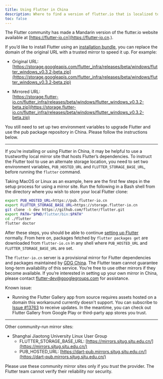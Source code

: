 ```yaml
---
title: Using Flutter in China
description: Where to find a version of flutter.io that is localized to Mandarin.
toc: false
---
```


The Flutter community has made a Mandarin version of the flutter.io
website available at [https://flutter-io.cn](https://flutter-io.cn.).

If you’d like to install Flutter using an [installation
bundle](/docs/development/tools/sdk/archive),
you can replace the domain of the original URL with a trusted mirror
to speed it up. For example:

* Original URL:<br>
  [https://storage.googleapis.com/flutter_infra/releases/beta/windows/flutter_windows_v0.3.2-beta.zip](https://storage.googleapis.com/flutter_infra/releases/beta/windows/flutter_windows_v0.3.2-beta.zip)

* Mirrored URL:<br>
  [https://storage.flutter-io.cn/flutter_infra/releases/beta/windows/flutter_windows_v0.3.2-beta.zip](https://storage.flutter-io.cn/flutter_infra/releases/beta/windows/flutter_windows_v0.3.2-beta.zip)

You  still need to set up two environment variables to upgrade Flutter
and use the pub package repository in China.
Please follow the instructions below.

---

If you’re installing or using Flutter in China, it may be helpful to use
a trustworthy local mirror site that hosts Flutter’s dependencies.
To instruct the Flutter tool to use an alternate storage location,
you need to set two environment variables, `PUB_HOSTED_URL` and
`FLUTTER_STORAGE_BASE_URL`, before running the `flutter` command.

Taking MacOS or Linux as an example, here are the first few steps in
the setup process for using a mirror site. Run the following in a Bash
shell from the directory where you wish to store your local Flutter clone:


```sh
export PUB_HOSTED_URL=https://pub.flutter-io.cn
export FLUTTER_STORAGE_BASE_URL=https://storage.flutter-io.cn
git clone -b dev https://github.com/flutter/flutter.git
export PATH="$PWD/flutter/bin:$PATH"
cd ./flutter
flutter doctor
```

After these steps, you should be able to continue
[setting up Flutter](/docs/get-started/editor) normally.
From here on, packages fetched by `flutter packages get` are
downloaded from `flutter-io.cn` in any shell where `PUB_HOSTED_URL`
and `FLUTTER_STORAGE_BASE_URL` are set.

The `flutter-io.cn` server is a provisional mirror for Flutter
dependencies and packages maintained by [GDG China]().
The Flutter team cannot guarantee long-term availability of this service.
You’re free to use other mirrors if they become available. If you’re
interested in setting up your own mirror in China, please contact
[flutter-dev@googlegroups.com](mailto:flutter-dev@googlegroups.com)
for assistance.

Known issue:

* Running the Flutter Gallery app from source requires assets hosted on
  a domain this workaround currently doesn't support. You can subscribe
  to [Issue #13763](https://github.com/flutter/flutter/issues/13763)
  to receive updates. In the meantime, you can check out Flutter Gallery
  from Google Play or third-party app stores you trust.

---

Other community-run mirror sites:

* Shanghai Jiaotong University Linux User Group
  * FLUTTER_STORAGE_BASE_URL: [https://mirrors.sjtug.sjtu.edu.cn/](https://mirrors.sjtug.sjtu.edu.cn/)
  * PUB_HOSTED_URL: [https://dart-pub.mirrors.sjtug.sjtu.edu.cn/](https://dart-pub.mirrors.sjtug.sjtu.edu.cn/)

Please use these community mirror sites only if you _trust_ the provider.
The Flutter team cannot verify their reliability nor security.
